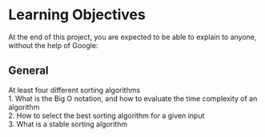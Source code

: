 <h1>Learning Objectives</h1>
<p>At the end of this project, you are expected to be able to explain to anyone, without the help of Google:</p>
<h2>General</h2>
<p>At least four different sorting algorithms<br>
1. What is the Big O notation, and how to evaluate the time complexity of an algorithm<br>
2. How to select the best sorting algorithm for a given input<br>
3. What is a stable sorting algorithm</p>
